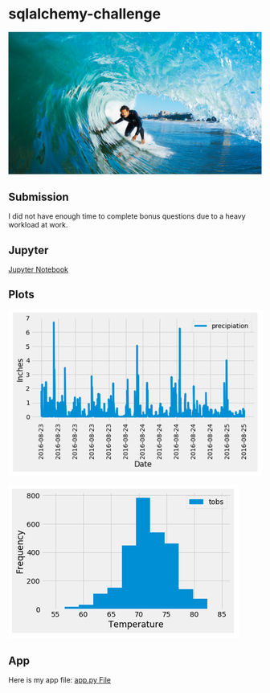 # sqlalchemy-challenge
![surf](/Images/surfs-up.png)

## Submission
I did not have enough time to complete bonus questions due to a heavy workload at work.

## Jupyter
[Jupyter Notebook](climate_starter.ipynb)

## Plots
![Precipitation Plot](/Images/precip.png)

![Temperature Plot](/Images/temp.png)

## App
Here is my app file:
[app.py File](app.py)
